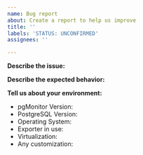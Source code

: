 ```yaml
---
name: Bug report
about: Create a report to help us improve
title: ''
labels: 'STATUS: UNCONFIRMED'
assignees: ''

---
```


**Describe the issue:**


**Describe the expected behavior:**


**Tell us about your environment:**  
- pgMonitor Version:
- PostgreSQL Version:  
- Operating System:  
- Exporter in use:  
- Virtualization:  
- Any customization:  
